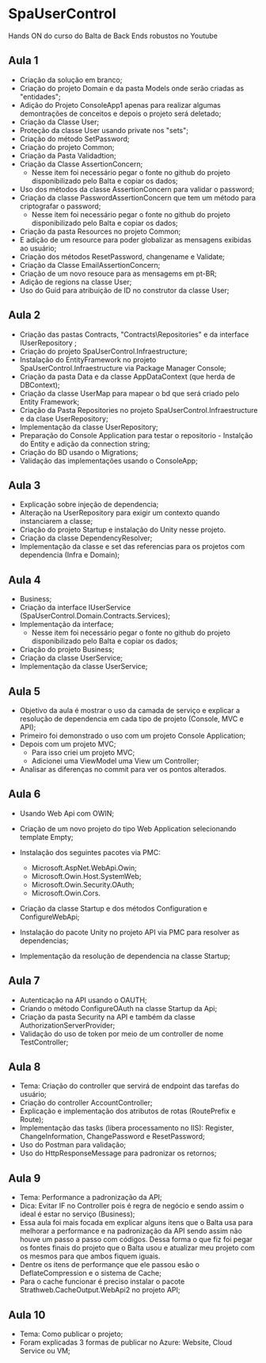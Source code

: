 # SpaUserControl
Hands ON do curso do Balta de Back Ends robustos no Youtube

## Aula 1
- Criação da solução em branco;
- Criação do projeto Domain e da pasta Models onde serão criadas as "entidades";
- Adição do Projeto ConsoleApp1 apenas para realizar algumas demontrações de conceitos e depois o projeto será deletado;
- Criação da Classe User;
- Proteção da classe User usando private nos "sets";
- Criação do método SetPassword;
- Criação do projeto Common;
- Criação da Pasta Validadtion;
- Criação da Classe AssertionConcern;
  - Nesse item foi necessário pegar o fonte no github do projeto disponibilizado pelo Balta e copiar os dados;
- Uso dos métodos da classe AssertionConcern para validar o password;
- Criação da classe PasswordAssertionConcern que tem um método para criptografar o password;
  - Nesse item foi necessário pegar o fonte no github do projeto disponibilizado pelo Balta e copiar os dados;
 - Criação da pasta Resources no projeto Common;
 - E adição de um resource para poder globalizar as mensagens exibidas ao usuário;
 - Criação dos métodos ResetPassword, changename e Validate;
 - Criação da Classe EmailAssertionConcern;
 - Criação de um novo resouce para as mensagems em pt-BR;
 - Adição de regions na classe User;
 - Uso do Guid para atribuição de ID no construtor da classe User;



## Aula 2

- Criação das pastas Contracts, "Contracts\Repositories" e da interface IUserRepository ;
- Criação do projeto SpaUserControl.Infraestructure;
- Instalação do EntityFramework no projeto SpaUserControl.Infraestructure via Package Manager Console;
- Criação da pasta Data e da classe AppDataContext (que herda de DBContext);
- Criação da classe UserMap para mapear o bd que será criado pelo Entity Framework;
- Criação da Pasta Repositories no projeto SpaUserControl.Infraestructure e da clase UserRepository;
- Implementação da classe UserRepository;
- Preparação do Console Application para testar o repositorio - Instalção do Entity e adição da connection string;
- Criação do BD usando o Migrations;
- Validação das implementações usando o ConsoleApp;



## Aula 3

- Explicação sobre injeção de dependencia;
- Alteração na UserRepository para exigir um contexto quando instanciarem a classe;
- Criação do projeto Startup e instalação do Unity nesse projeto.
- Criação da classe DependencyResolver;
- Implementação da classe e set das referencias para os projetos com dependencia (Infra e Domain);



## Aula 4

- Business;
- Criação da interface IUserService (SpaUserControl.Domain.Contracts.Services);
- Implementação da interface;
  - Nesse item foi necessário pegar o fonte no github do projeto disponibilizado pelo Balta e copiar os dados;
- Criação do projeto Business;
- Criação da classe UserService;
- Implementação da classe UserService;

## Aula 5

- Objetivo da aula é mostrar o uso da camada de serviço e explicar a resolução de dependencia em cada tipo de projeto (Console, MVC e API);
- Primeiro foi demonstrado o uso com um projeto Console Application;
- Depois com um projeto MVC;
  - Para isso criei um projeto MVC;
  - Adicionei uma ViewModel uma View um  Controller;
- Analisar as diferenças no commit para ver os pontos alterados.



## Aula 6

- Usando Web Api com OWIN;

- Criação de um novo projeto do tipo Web Application selecionando template Empty;

- Instalação dos seguintes pacotes via PMC: 

  - Microsoft.AspNet.WebApi.Owin;
  - Microsoft.Owin.Host.SystemWeb;
  - Microsoft.Owin.Security.OAuth;
  - Microsoft.Owin.Cors.

- Criação da classe Startup e dos métodos Configuration e ConfigureWebApi;

- Instalação do pacote Unity no projeto API via PMC para resolver as dependencias;

- Implementação da resolução de dependencia na classe Startup;

  

## Aula 7

- Autenticação na API usando o OAUTH;
- Criando o método ConfigureOAuth na classe Startup da Api;
- Criação da pasta Security na API e também da classe AuthorizationServerProvider;
- Validação do uso de token por meio de um controller de nome TestController;



## Aula 8

- Tema: Criação do controller que servirá de endpoint das tarefas do usuário;
- Criação do controller AccountController;
- Explicação e implementação dos atributos de rotas (RoutePrefix e Route);
- Implementação das tasks (libera processamento no IIS): Register, ChangeInformation, ChangePassword e ResetPassword;
- Uso do Postman para validação;
- Uso do HttpResponseMessage para padronizar os retornos;



## Aula 9

- Tema: Performance a padronização da API;
- Dica: Evitar IF no Controller pois é regra de negócio e sendo assim o ideal é estar no serviço (Business);
- Essa aula foi mais focada em explicar alguns itens que o Balta usa para melhorar a performance e na padronização da API sendo assim não houve um passo a passo com códigos. Dessa forma o que fiz foi pegar os fontes finais do projeto que o Balta usou e atualizar meu projeto com os mesmos para que ambos fiquem iguais.
- Dentre os itens de performançe que ele passou esão o DeflateCompression e o sistema de Cache;
- Para o cache funcionar é preciso instalar o pacote Strathweb.CacheOutput.WebApi2 no projeto API; 



## Aula 10

- Tema: Como publicar o projeto;
- Foram explicadas 3 formas de publicar no Azure: Website, Cloud Service ou VM;